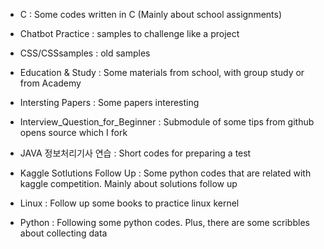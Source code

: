 ﻿- C
: Some codes written in C (Mainly about school assignments)

- Chatbot Practice
: samples to challenge like a project

- CSS/CSSsamples 
: old samples

- Education & Study
: Some materials from school, with group study or from Academy

- Intersting Papers 
: Some papers interesting

- Interview_Question_for_Beginner 
: Submodule of some tips from github opens source which I fork

- JAVA 정보처리기사 연습
: Short codes for preparing a test

- Kaggle Sotlutions Follow Up
: Some python codes that are related with kaggle competition. Mainly about solutions follow up

- Linux
: Follow up some books to practice linux kernel

- Python
: Following some python codes. Plus, there are some scribbles about collecting data
